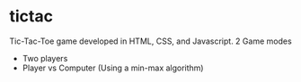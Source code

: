 # tictac

Tic-Tac-Toe game developed in HTML, CSS, and Javascript.
2 Game modes
-  Two players
-  Player vs Computer (Using a min-max algorithm)
